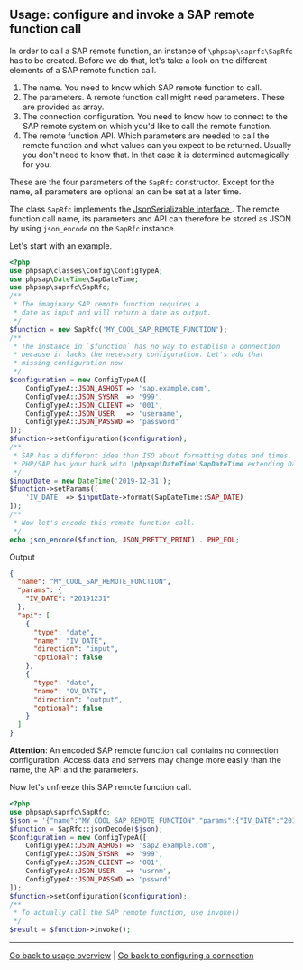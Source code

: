 ## Usage: configure and invoke a SAP remote function call

In order to call a SAP remote function, an instance of
`\phpsap\saprfc\SapRfc` has to be created. Before we do that, let's take a look
on the different elements of a SAP remote function call.

1. The name. You need to know which SAP remote function to call.
2. The parameters. A remote function call might need parameters. These are
   provided as array.
3. The connection configuration. You need to know how to connect to the SAP
   remote system on which you'd like to call the remote function.
4. The remote function API. Which parameters are needed to call the remote
   function and what values can you expect to be returned. Usually you don't
   need to know that. In that case it is determined automagically for you.

These are the four parameters of the `SapRfc` constructor. Except for the name,
all parameters are optional an can be set at a later time.

The class `SapRfc` implements the [JsonSerializable interface
][jsonserializable]. The remote function call name, its parameters and API can
therefore be stored as JSON by using `json_encode` on the `SapRfc` instance.

Let's start with an example.

```php
<?php
use phpsap\classes\Config\ConfigTypeA;
use phpsap\DateTime\SapDateTime;
use phpsap\saprfc\SapRfc;
/**
 * The imaginary SAP remote function requires a
 * date as input and will return a date as output.
 */
$function = new SapRfc('MY_COOL_SAP_REMOTE_FUNCTION');
/**
 * The instance in `$function` has no way to establish a connection
 * because it lacks the necessary configuration. Let's add that
 * missing configuration now.
 */
$configuration = new ConfigTypeA([
    ConfigTypeA::JSON_ASHOST => 'sap.example.com',
    ConfigTypeA::JSON_SYSNR  => '999',
    ConfigTypeA::JSON_CLIENT => '001',
    ConfigTypeA::JSON_USER   => 'username',
    ConfigTypeA::JSON_PASSWD => 'password'
]);
$function->setConfiguration($configuration);
/**
 * SAP has a different idea than ISO about formatting dates and times. However
 * PHP/SAP has your back with \phpsap\DateTime\SapDateTime extending DateTime. 
 */
$inputDate = new DateTime('2019-12-31');
$function->setParams([
    'IV_DATE' => $inputDate->format(SapDateTime::SAP_DATE)
]);
/**
 * Now let's encode this remote function call.
 */
echo json_encode($function, JSON_PRETTY_PRINT) . PHP_EOL;
```

Output

```json
{
  "name": "MY_COOL_SAP_REMOTE_FUNCTION",
  "params": {
    "IV_DATE": "20191231"
  },
  "api": [
    {
      "type": "date",
      "name": "IV_DATE",
      "direction": "input",
      "optional": false
    },
    {
      "type": "date",
      "name": "OV_DATE",
      "direction": "output",
      "optional": false
    }
  ]
}
```

**Attention**: An encoded SAP remote function call contains no connection
configuration. Access data and servers may change more easily than the name,
the API and the parameters.

Now let's unfreeze this SAP remote function call.

```php
<?php
use phpsap\saprfc\SapRfc;
$json = '{"name":"MY_COOL_SAP_REMOTE_FUNCTION","params":{"IV_DATE":"20191231"},"api":[{"type":"date","name":"IV_DATE","direction":"input","optional":false},{"type":"date","name":"OV_DATE","direction":"output","optional":false}]}';
$function = SapRfc::jsonDecode($json);
$configuration = new ConfigTypeA([
    ConfigTypeA::JSON_ASHOST => 'sap2.example.com',
    ConfigTypeA::JSON_SYSNR  => '999',
    ConfigTypeA::JSON_CLIENT => '001',
    ConfigTypeA::JSON_USER   => 'usrnm',
    ConfigTypeA::JSON_PASSWD => 'psswrd'
]);
$function->setConfiguration($configuration);
/**
 * To actually call the SAP remote function, use invoke()
 */
$result = $function->invoke();
```

---

[Go back to usage overview](usage)
 | [Go back to configuring a connection](saprfc-config)

[jsonserializable]: http://php.net/manual/en/class.jsonserializable.php
